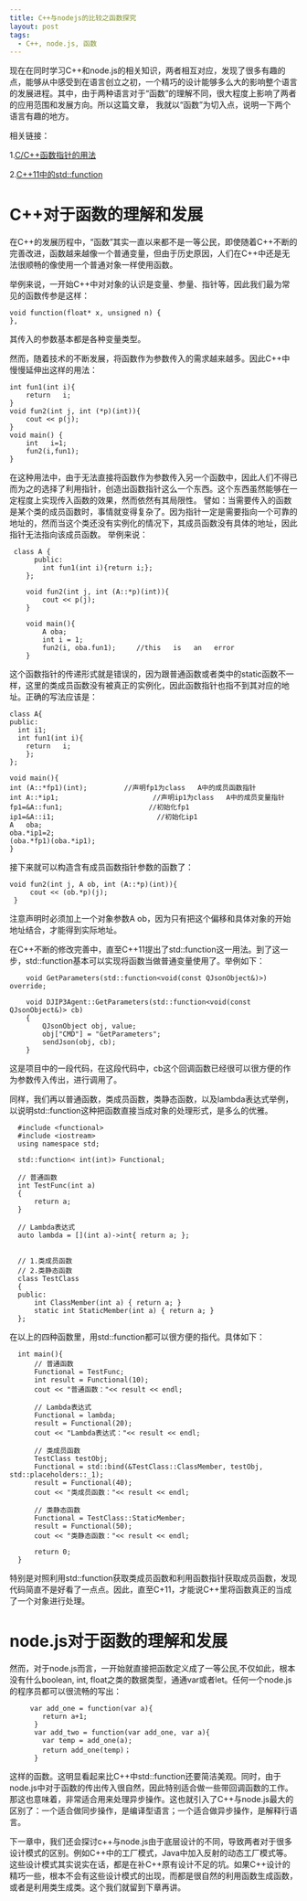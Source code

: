 ```yaml
---
title: C++与nodejs的比较之函数探究
layout: post
tags:
  - C++, node.js, 函数
---
```



现在在同时学习C++和node.js的相关知识，两者相互对应，发现了很多有趣的点，能够从中感受到在语言创立之初，一个精巧的设计能够多么大的影响整个语言的发展进程。其中，由于两种语言对于“函数”的理解不同，很大程度上影响了两者的应用范围和发展方向。所以这篇文章，
我就以“函数”为切入点，说明一下两个语言有趣的地方。


相关链接：

1.[C/C++函数指针的用法](http://www.cnblogs.com/TenosDoIt/p/3164081.html)


2.[C++11中的std::function](http://www.jellythink.com/archives/771)

# C++对于函数的理解和发展

在C++的发展历程中，“函数”其实一直以来都不是一等公民，即使随着C++不断的完善改进，函数越来越像一个普通变量，但由于历史原因，人们在C++中还是无法很顺畅的像使用一个普通对象一样使用函数。

举例来说，一开始C++中对对象的认识是变量、参量、指针等，因此我们最为常见的函数传参是这样：

    void function(float* x, unsigned n) {
    },
    
其传入的参数基本都是各种变量类型。

然而，随着技术的不断发展，将函数作为参数传入的需求越来越多。因此C++中慢慢延伸出这样的用法：

    int fun1(int i){ 
        return   i; 
    } 
    void fun2(int j, int (*p)(int)){ 
        cout << p(j); 
    } 
    void main() { 
        int   i=1; 
        fun2(i,fun1); 
    } 
    
在这种用法中，由于无法直接将函数作为参数传入另一个函数中，因此人们不得已而为之的选择了利用指针，创造出函数指针这么一个东西。这个东西虽然能够在一定程度上实现传入函数的效果，然而依然有其局限性。
譬如：当需要传入的函数是某个类的成员函数时，事情就变得复杂了。因为指针一定是需要指向一个可靠的地址的，然而当这个类还没有实例化的情况下，其成员函数没有具体的地址，因此指针无法指向该成员函数。
举例来说：

     class A { 
          public: 
            int fun1(int i){return i;}; 
        }; 

        void fun2(int j, int (A::*p)(int)){ 
            cout << p(j); 
        } 

        void main(){ 
            A oba; 
            int i = 1; 
            fun2(i, oba.fun1);     //this   is   an   error 
        }
        
这个函数指针的传递形式就是错误的，因为跟普通函数或者类中的static函数不一样，这里的类成员函数没有被真正的实例化，因此函数指针也指不到其对应的地址。正确的写法应该是：


    class A{ 
    public: 
      int i1; 
      int fun1(int i){ 
        return   i; 
        }; 
    }; 

    void main(){ 
    int (A::*fp1)(int);         //声明fp1为class   A中的成员函数指针 
    int A::*ip1;                       //声明ip1为class   A中的成员变量指针 
    fp1=&A::fun1;                     //初始化fp1 
    ip1=&A::i1;                         //初始化ip1   
    A   oba; 
    oba.*ip1=2; 
    (oba.*fp1)(oba.*ip1); 
    }
    
接下来就可以构造含有成员函数指针参数的函数了： 
    
    void fun2(int j, A ob, int (A::*p)(int)){ 
         cout << (ob.*p)(j); 
     }
     
 注意声明时必须加上一个对象参数A   ob，因为只有把这个偏移和具体对象的开始地址结合，才能得到实际地址。
 
 在C++不断的修改完善中，直至C++11提出了std::function这一用法。到了这一步，std::function基本可以实现将函数当做普通变量使用了。举例如下：

        void GetParameters(std::function<void(const QJsonObject&)>) override;
        
        void DJIP3Agent::GetParameters(std::function<void(const QJsonObject&)> cb)
        {
            QJsonObject obj, value;
            obj["CMD"] = "GetParameters";
            sendJson(obj, cb);
        }
  
这是项目中的一段代码，在这段代码中，cb这个回调函数已经很可以很方便的作为参数传入传出，进行调用了。

同样，我们再以普通函数，类成员函数，类静态函数，以及lambda表达式举例，以说明std::function这种把函数直接当成对象的处理形式，是多么的优雅。

      #include <functional>
      #include <iostream>
      using namespace std;

      std::function< int(int)> Functional;

      // 普通函数
      int TestFunc(int a)
      {
          return a;
      }

      // Lambda表达式
      auto lambda = [](int a)->int{ return a; };


      // 1.类成员函数
      // 2.类静态函数
      class TestClass
      {
      public:
          int ClassMember(int a) { return a; }
          static int StaticMember(int a) { return a; }
      };
      
在以上的四种函数里，用std::function都可以很方便的指代。具体如下：
      
      int main(){
          // 普通函数
          Functional = TestFunc;
          int result = Functional(10);
          cout << "普通函数："<< result << endl;

          // Lambda表达式
          Functional = lambda;
          result = Functional(20);
          cout << "Lambda表达式："<< result << endl;

          // 类成员函数
          TestClass testObj;
          Functional = std::bind(&TestClass::ClassMember, testObj, std::placeholders::_1);
          result = Functional(40);
          cout << "类成员函数："<< result << endl;

          // 类静态函数
          Functional = TestClass::StaticMember;
          result = Functional(50);
          cout << "类静态函数："<< result << endl;

          return 0;
      }

特别是对照利用std::function获取类成员函数和利用函数指针获取成员函数，发现代码简直不是好看了一点点。因此，直至C+11，才能说C++里将函数真正的当成了一个对象进行处理。


# node.js对于函数的理解和发展

然而，对于node.js而言，一开始就直接把函数定义成了一等公民,不仅如此，根本没有什么boolean, int, float之类的数据类型，通通var或者let。任何一个node.js的程序员都可以很流畅的写出：


         var add_one = function(var a){
            return a+1;
          }
          var add_two = function(var add_one, var a){
            var temp = add_one(a);
            return add_one(temp)；
          }

这样的函数。这明显看起来比C++中std::function还要简洁美观。同时，由于node.js中对于函数的传出传入很自然，因此特别适合做一些带回调函数的工作。那这也意味着，非常适合用来处理异步操作。这也就引入了C++与node.js最大的区别了：一个适合做同步操作，是编译型语言；一个适合做异步操作，是解释行语言。

下一章中，我们还会探讨c++与node.js由于底层设计的不同，导致两者对于很多设计模式的区别。例如C++中的工厂模式，Java中加入反射的动态工厂模式等。这些设计模式其实说实在话，都是在补C++原有设计不足的坑。如果C++设计的精巧一些，根本不会有这些设计模式的出现，而都是很自然的利用函数生成函数，或者是利用类生成类。这个我们就留到下章再讲。
